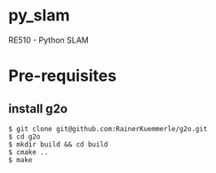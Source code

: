 # py_slam
RE510 - Python SLAM

# Pre-requisites

## install g2o

```
$ git clone git@github.com:RainerKuemmerle/g2o.git
$ cd g2o
$ mkdir build && cd build
$ cmake ..
$ make
```
